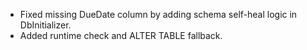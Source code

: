 - Fixed missing DueDate column by adding schema self-heal logic in DbInitializer.
- Added runtime check and ALTER TABLE fallback.
